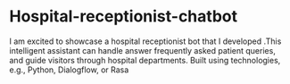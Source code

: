 # Hospital-receptionist-chatbot
I am excited to showcase a hospital receptionist bot that I developed .This intelligent assistant can handle answer frequently asked patient queries, and guide visitors through hospital departments. Built using technologies, e.g., Python, Dialogflow, or Rasa
